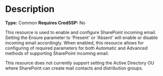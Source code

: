 # Description

**Type:** Common
**Requires CredSSP:** No

This resource is used to enable and configure SharePoint incoming email.
Setting the Ensure parameter to 'Present' or 'Absent' will enable or disable 
incoming email accordingly. When enabled, this resource allows for configuring
of required parameters for both Automatic and Advanced methods of supporting
SharePoint incoming email.

This resource does not currently support setting the Active Directory OU 
where SharePoint can create mail contacts and distribution groups.
